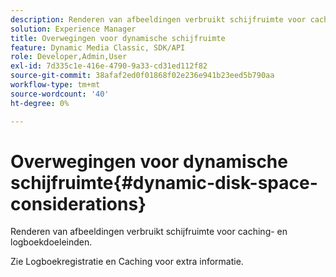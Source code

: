 ```yaml
---
description: Renderen van afbeeldingen verbruikt schijfruimte voor caching- en logboekdoeleinden.
solution: Experience Manager
title: Overwegingen voor dynamische schijfruimte
feature: Dynamic Media Classic, SDK/API
role: Developer,Admin,User
exl-id: 7d335c1e-416e-4790-9a33-cd31ed112f82
source-git-commit: 38afaf2ed0f01868f02e236e941b23eed5b790aa
workflow-type: tm+mt
source-wordcount: '40'
ht-degree: 0%

---
```


# Overwegingen voor dynamische schijfruimte{#dynamic-disk-space-considerations}

Renderen van afbeeldingen verbruikt schijfruimte voor caching- en logboekdoeleinden.

Zie Logboekregistratie en Caching voor extra informatie.
